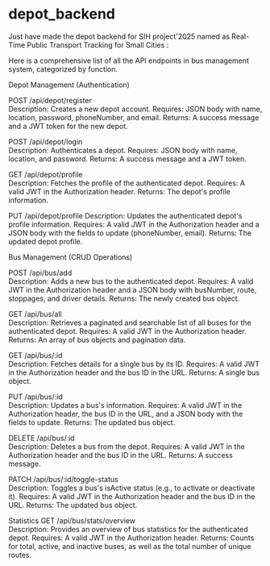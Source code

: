 # depot_backend
Just have made the depot backend for SIH project'2025 named as 
Real-Time Public Transport Tracking for Small Cities :


Here is a comprehensive list of all the API endpoints in bus management system, categorized by function.


Depot Management (Authentication)

POST /api/depot/register  
Description: Creates a new depot account.
Requires: JSON body with name, location, password, phoneNumber, and email.
Returns: A success message and a JWT token for the new depot.

POST /api/depot/login  
Description: Authenticates a depot.
Requires: JSON body with name, location, and password.
Returns: A success message and a JWT token.

GET /api/depot/profile  
Description: Fetches the profile of the authenticated depot.
Requires: A valid JWT in the Authorization header.
Returns: The depot's profile information.

PUT /api/depot/profile 
Description: Updates the authenticated depot's profile information.
Requires: A valid JWT in the Authorization header and a JSON body with the fields to update (phoneNumber, email).
Returns: The updated depot profile.


Bus Management (CRUD Operations)

POST /api/bus/add  
Description: Adds a new bus to the authenticated depot.
Requires: A valid JWT in the Authorization header and a JSON body with busNumber, route, stoppages, and driver details.
Returns: The newly created bus object.

GET /api/bus/all  
Description: Retrieves a paginated and searchable list of all buses for the authenticated depot.
Requires: A valid JWT in the Authorization header.
Returns: An array of bus objects and pagination data.

GET /api/bus/:id  
Description: Fetches details for a single bus by its ID.
Requires: A valid JWT in the Authorization header and the bus ID in the URL.
Returns: A single bus object.

PUT /api/bus/:id  
Description: Updates a bus's information.
Requires: A valid JWT in the Authorization header, the bus ID in the URL, and a JSON body with the fields to update.
Returns: The updated bus object.

DELETE /api/bus/:id  
Description: Deletes a bus from the depot.
Requires: A valid JWT in the Authorization header and the bus ID in the URL.
Returns: A success message.

PATCH /api/bus/:id/toggle-status   
Description: Toggles a bus's isActive status (e.g., to activate or deactivate it).
Requires: A valid JWT in the Authorization header and the bus ID in the URL.
Returns: The updated bus object.

Statistics
GET /api/bus/stats/overview  
Description: Provides an overview of bus statistics for the authenticated depot.
Requires: A valid JWT in the Authorization header.
Returns: Counts for total, active, and inactive buses, as well as the total number of unique routes.
